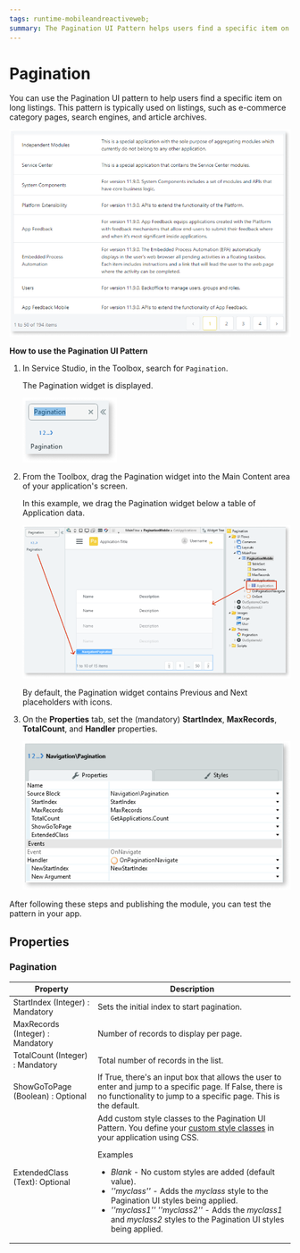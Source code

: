 ```yaml
---
tags: runtime-mobileandreactiveweb;  
summary: The Pagination UI Pattern helps users find a specific item on long listings.
---
```


# Pagination 

You can use the Pagination UI pattern to help users find a specific item on long listings. This pattern is typically used on listings, such as e-commerce category pages, search engines, and article archives.

![](<images/pagination-5-ss.png>)

**How to use the Pagination UI Pattern**

1. In Service Studio, in the Toolbox, search for `Pagination`.
  
    The Pagination widget is displayed.

    ![](<images/pagination-1-ss.png>)

1. From the Toolbox, drag the Pagination widget into the Main Content area of your application's screen. 

    In this example, we drag the Pagination widget below a table of Application data. 

    ![](<images/pagination-3-ss.png>)

    By default, the Pagination widget contains Previous and Next placeholders with icons. 

1. On the **Properties** tab, set the (mandatory) **StartIndex**, **MaxRecords**, **TotalCount**, and **Handler** properties.

    ![](<images/pagination-4-ss.png>)

After following these steps and publishing the module, you can test the pattern in your app.

## Properties

### Pagination

| Property | Description |
|---|---|
| StartIndex (Integer) : Mandatory | Sets the initial index to start pagination. |
| MaxRecords (Integer) : Mandatory | Number of records to display per page. |
| TotalCount (Integer) : Mandatory | Total number of records in the list.|
| ShowGoToPage (Boolean) : Optional | If True, there's an input box that allows the user to enter and jump to a specific page. If False, there is no functionality to jump to a specific page. This is the default.|
| ExtendedClass (Text): Optional | Add custom style classes to the Pagination UI Pattern. You define your [custom style classes](../../../look-feel/css.md) in your application using CSS. <p>Examples <ul><li>_Blank_ - No custom styles are added (default value).</li><li>_''myclass''_ - Adds the _myclass_ style to the Pagination UI styles being applied.</li><li>_''myclass1'' ''myclass2''_ - Adds the _myclass1_ and _myclass2_ styles to the Pagination UI styles being applied.</li></ul></p> |